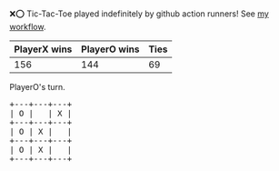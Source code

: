 :x::o: Tic-Tac-Toe played indefinitely by github action runners! See [my workflow](.github/workflows/play.yaml).

|PlayerX wins|PlayerO wins|Ties|
|-|-|-|
|156|144|69|

PlayerO's turn.

<pre>
+---+---+---+
| O |   | X |
+---+---+---+
| O | X |   |
+---+---+---+
| O | X |   |
+---+---+---+
</pre>